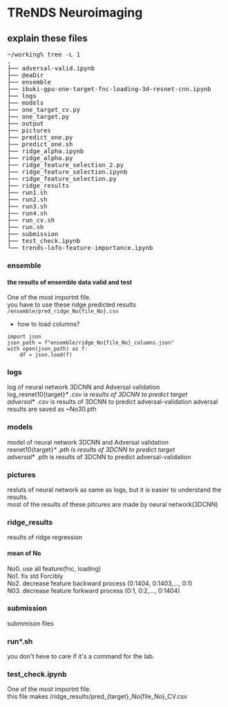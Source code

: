 # TReNDS Neuroimaging

## explain these files
<pre>
~/working% tree -L 1
.
├── adversal-valid.ipynb
├── @eaDir
├── ensemble
├── ibuki-gpu-one-target-fnc-loading-3d-resnet-cnn.ipynb
├── logs
├── models
├── one_target_cv.py
├── one_target.py
├── output
├── pictures
├── predict_one.py
├── predict_one.sh
├── ridge_alpha.ipynb
├── ridge_alpha.py
├── ridge_feature_selection_2.py
├── ridge_feature_selection.ipynb
├── ridge_feature_selection.py
├── ridge_results
├── run1.sh
├── run2.sh
├── run3.sh
├── run4.sh
├── run_cv.sh
├── run.sh
├── submission
├── test_check.ipynb
└── trends-lofo-feature-importance.ipynb
</pre>

### ensemble
#### the results of ensemble data valid and test  
One of the most importnt file.   
you have to use these ridge predicted results ```/ensemble/pred_ridge_No{file_No}.csv```  
* how to load columns?
```
import json
json_path = f"ensemble/ridge_No{file_No}_columns.json"
with open(json_path) as f:
    df = json.load(f)
```

### logs
log of neural network 3DCNN and Adversal validation  
log_resnet10{target}_* .csv is results of 3DCNN to predict target  
adversal_* .csv is results of 3DCNN to predict adversal-validation
adversal results are saved as ~No30.pth

### models 
model of neural network 3DCNN and Adversal validation  
resnet10{target}_* .pth is results of 3DCNN to predict target  
adversal_* .pth is results of 3DCNN to predict adversal-validation  

### pictures
resluts of neural network as same as logs, but it is easier to understand the results.  
most of the results of these pitcures are made by neural network(3DCNN)  


### ridge_results
results of ridge regression
#### mean of No
No0. use all feature(fnc, loading)  
No1. fix std Forcibly  
No2. decrease feature backward process  (0:1404, 0:1403,..., 0:1)  
N03. decrease feature forkward process  (0:1, 0:2,..., 0:1404)  

### submission 
submmison files

### run*.sh
you don't heve to care if it's a command for the lab.

### test_check.ipynb
One of the most importnt file.  
this file makes /ridge_results/pred_{target}_No{file_No}_CV.csv